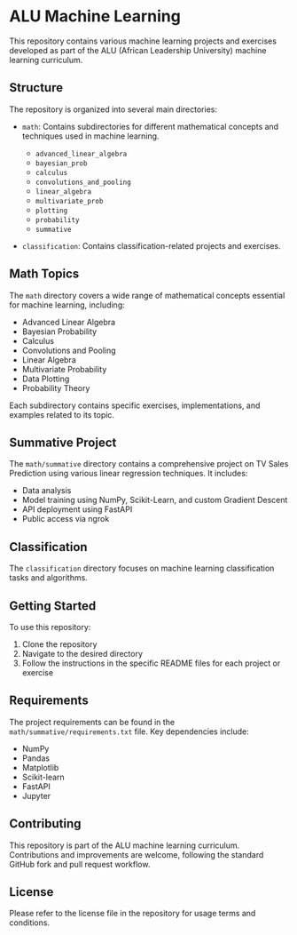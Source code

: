 # ALU Machine Learning

This repository contains various machine learning projects and exercises developed as part of the ALU (African Leadership University) machine learning curriculum.

## Structure

The repository is organized into several main directories:

- `math`: Contains subdirectories for different mathematical concepts and techniques used in machine learning.

  - `advanced_linear_algebra`
  - `bayesian_prob`
  - `calculus`
  - `convolutions_and_pooling`
  - `linear_algebra`
  - `multivariate_prob`
  - `plotting`
  - `probability`
  - `summative`

- `classification`: Contains classification-related projects and exercises.

## Math Topics

The `math` directory covers a wide range of mathematical concepts essential for machine learning, including:

- Advanced Linear Algebra
- Bayesian Probability
- Calculus
- Convolutions and Pooling
- Linear Algebra
- Multivariate Probability
- Data Plotting
- Probability Theory

Each subdirectory contains specific exercises, implementations, and examples related to its topic.

## Summative Project

The `math/summative` directory contains a comprehensive project on TV Sales Prediction using various linear regression techniques. It includes:

- Data analysis
- Model training using NumPy, Scikit-Learn, and custom Gradient Descent
- API deployment using FastAPI
- Public access via ngrok

## Classification

The `classification` directory focuses on machine learning classification tasks and algorithms.

## Getting Started

To use this repository:

1. Clone the repository
2. Navigate to the desired directory
3. Follow the instructions in the specific README files for each project or exercise

## Requirements

The project requirements can be found in the `math/summative/requirements.txt` file. Key dependencies include:

- NumPy
- Pandas
- Matplotlib
- Scikit-learn
- FastAPI
- Jupyter

## Contributing

This repository is part of the ALU machine learning curriculum. Contributions and improvements are welcome, following the standard GitHub fork and pull request workflow.

## License

Please refer to the license file in the repository for usage terms and conditions.
